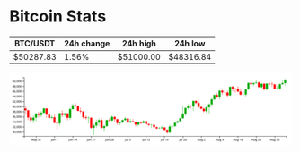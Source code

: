 # Bitcoin Stats

BTC/USDT|24h change|24h high|24h low|
|---|---|---|---|
|$50287.83|1.56%|$51000.00|$48316.84|

<img src="./chart.svg">
